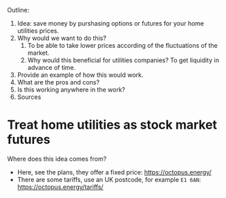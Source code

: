 Outline:

1. Idea: save money by purshasing options or futures for your home utilities prices.
1. Why would we want to do this?
   1. To be able to take lower prices according of the fluctuations of the market.
   1. Why would this beneficial for utilities companies? To get liquidity in advance of time.
1. Provide an example of how this would work.
1. What are the pros and cons?
1. Is this working anywhere in the work?
1. Sources

# Treat home utilities as stock market futures



Where does this idea comes from?
* Here, see the plans, they offer a fixed price: https://octopus.energy/
* There are some tariffs, use an UK postcode, for example `E1 6AN`: https://octopus.energy/tariffs/
